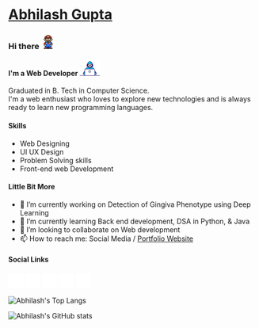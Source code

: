 # [Abhilash Gupta](https://abhilashgupta.ml/)

### Hi there <img src='https://github.com/Abhilashgupta2706/Abhilashgupta2706/blob/main/icons/Mario_Hello_Big.gif' alt='hello' height='30'>
#### I'm a Web Developer <img src='https://github.com/Abhilashgupta2706/Abhilashgupta2706/blob/main/icons/Developer.gif' alt='developer' height='30'>

Graduated in B. Tech in Computer Science. </br>
I'm a web enthusiast who loves to explore new technologies and is always ready to learn new programming languages.

#### Skills 

* Web Designing
* UI UX Design
* Problem Solving skills
* Front-end web Development

#### Little Bit More

- 🔭 I’m currently working on Detection of Gingiva Phenotype using Deep Learning 
- 🌱 I’m currently learning Back end development, DSA in Python, & Java 
- 👯 I’m looking to collaborate on Web development 
- 📫 How to reach me: Social Media / [Portfolio Website](https://abhilashgupta.ml/)

#### Social Links

[<img src='https://github.com/Abhilashgupta2706/Abhilashgupta2706/blob/main/icons/Github%20-%20Negative.png' alt='github' height='30'>](https://github.com/Abhilashgupta2706)  [<img src='https://github.com/Abhilashgupta2706/Abhilashgupta2706/blob/main/icons/LinkedIn%20-%20Negative.png' alt='linkedin' height='30'>](https://www.linkedin.com/in/abhilash-gupta-8599b0203/)  [<img src='https://github.com/Abhilashgupta2706/Abhilashgupta2706/blob/main/icons/Instagram%20-%20Negative.png' alt='instagram' height='30'>](https://www.instagram.com/abhilashgupta2706/)  [<img src='https://github.com/Abhilashgupta2706/Abhilashgupta2706/blob/main/icons/Twitter%20-%20Negative.png' alt='twitter' height='30'>](https://twitter.com/abhilashgupta27)    [<img src='https://github.com/Abhilashgupta2706/Abhilashgupta2706/blob/main/icons/Discord%20-%20Negative.png' alt='discord' height='30'>](https://discord.gg/77MQq2b3aT)  

![Abhilash's Top Langs](https://github-readme-stats.vercel.app/api/top-langs/?username=Abhilashgupta2706)

![Abhilash's GitHub stats](https://github-readme-stats.vercel.app/api?username=Abhilashgupta2706)
